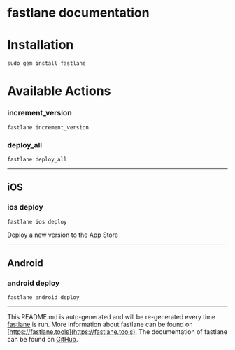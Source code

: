 fastlane documentation
================
# Installation
```
sudo gem install fastlane
```
# Available Actions
### increment_version
```
fastlane increment_version
```

### deploy_all
```
fastlane deploy_all
```


----

## iOS
### ios deploy
```
fastlane ios deploy
```
Deploy a new version to the App Store

----

## Android
### android deploy
```
fastlane android deploy
```


----

This README.md is auto-generated and will be re-generated every time [fastlane](https://fastlane.tools) is run.
More information about fastlane can be found on [https://fastlane.tools](https://fastlane.tools).
The documentation of fastlane can be found on [GitHub](https://github.com/fastlane/fastlane/tree/master/fastlane).